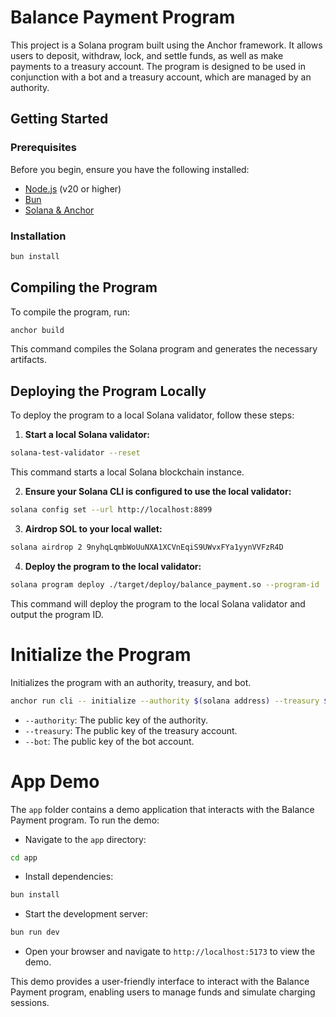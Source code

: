 # Balance Payment Program

This project is a Solana program built using the Anchor framework.
It allows users to deposit, withdraw, lock, and settle funds, as well as make payments to a treasury account.
The program is designed to be used in conjunction with a bot and a treasury account, which are managed by an authority.

## Getting Started

### Prerequisites

Before you begin, ensure you have the following installed:

- [Node.js](https://nodejs.org) (v20 or higher)
- [Bun](https://bun.sh/docs/installation)
- [Solana & Anchor](https://solana.com/docs/intro/installation)

### Installation

```bash
bun install
```

## Compiling the Program

To compile the program, run:

```bash
anchor build
```

This command compiles the Solana program and generates the necessary artifacts.

## Deploying the Program Locally

To deploy the program to a local Solana validator, follow these steps:

1. **Start a local Solana validator:**

```bash
solana-test-validator --reset
```

This command starts a local Solana blockchain instance.

2. **Ensure your Solana CLI is configured to use the local validator:**

```bash
solana config set --url http://localhost:8899
```

3. **Airdrop SOL to your local wallet:**

```bash
solana airdrop 2 9nyhqLqmbWoUuNXA1XCVnEqiS9UWvxFYa1yynVVFzR4D
```

4. **Deploy the program to the local validator:**

```bash
solana program deploy ./target/deploy/balance_payment.so --program-id ./programs/balance-payment/keypair.json
```

This command will deploy the program to the local Solana validator and output the program ID.

# Initialize the Program

Initializes the program with an authority, treasury, and bot.

```bash
anchor run cli -- initialize --authority $(solana address) --treasury $(solana address) --bot 9nyhqLqmbWoUuNXA1XCVnEqiS9UWvxFYa1yynVVFzR4D
```

- `--authority`: The public key of the authority.
- `--treasury`: The public key of the treasury account.
- `--bot`: The public key of the bot account.

# App Demo

The `app` folder contains a demo application that interacts with the Balance Payment program. To run the demo:

- Navigate to the `app` directory:
```bash
cd app
```
- Install dependencies:
```bash
bun install
```
- Start the development server:
```bash
bun run dev
```
- Open your browser and navigate to `http://localhost:5173` to view the demo.

This demo provides a user-friendly interface to interact with the Balance Payment program, enabling users to manage funds and simulate charging sessions.
